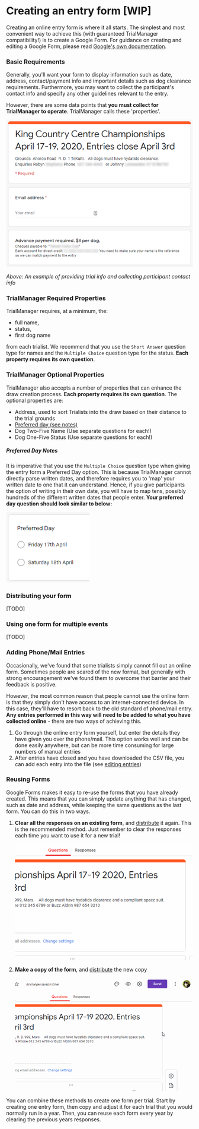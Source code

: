 # Creating an entry form [WIP]

Creating an online entry form is where it all starts. The simplest and most convenient way to achieve this (with guaranteed TrialManager compatibility!) is to create a Google Form. For guidance on creating and editing a Google Form, please read [Google's own documentation](https://support.google.com/docs/answer/6281888?hl=en&ref_topic=6063584).

### Basic Requirements

Generally, you'll want your form to display information such as date, address, contact/payment info and important details such as dog clearance requirements. Furthermore, you may want to collect the participant's contact info and specify any other guidelines relevant to the entry.

However, there are some data points that **you must collect for TrialManager to operate**. TrialManager calls these 'properties'.

![Displaying basic info](../img/google-forms/basic-info.png)

*Above: An example of providing trial info and collecting participant contact info*

### TrialManager Required Properties

TrialManager requires, at a minimum, the:

- full name,
- status,
- first dog name

from each trialist. We recommend that you use the `Short Answer` question type for names and the `Multiple Choice` question type for the status. **Each property requires its own question**.

### TrialManager Optional Properties

TrialManager also accepts a number of properties that can enhance the draw creation process. **Each property requires its own question**. The optional properties are:

- Address, used to sort Trialists into the draw based on their distance to the trial grounds
- [Preferred day (see notes)](#preferred-day-info)
- Dog Two-Five Name (Use separate questions for each!)
- Dog One-Five Status (Use separate questions for each!)

##### Preferred Day Notes

It is imperative that you use the `Multiple Choice` question type when giving the entry form a Preferred Day option. This is because TrialManager cannot directly parse written dates, and therefore requires you to 'map' your written date to one that it can understand. Hence, if you give participants the option of writing in their own date, you will have to map tens, possibly hundreds of the different written dates that people enter. **Your preferred day question should look similar to below:**

![Preferred day question exemplar](../img/google-forms/preferred-day-exemplar.png)

### Distributing your form

[TODO]

### Using one form for multiple events

[TODO]

### Adding Phone/Mail Entries

Occasionally, we've found that some trialists simply cannot fill out an online form. Sometimes people are scared of the new format, but generally with strong encouragement we've found them to overcome that barrier and their feedback is positive. 

However, the most common reason that people cannot use the online form is that they simply don't have access to an internet-connected device. In this case, they'll have to resort back to the old standard of phone/mail entry. **Any entries performed in this way will need to be added to what you have collected online** - there are two ways of achieving this.

1. Go through the online entry form yourself, but enter the details they have given you over the phone/mail. This option works well and can be done easily anywhere, but can be more time consuming for large numbers of manual entries
2. After entries have closed and you have downloaded the CSV file, you can add each entry into the file (see [editing entries](download-edit-entries.md#editing-the-entries-in-excelgoogle-sheets))

### Reusing Forms

Google Forms makes it easy to re-use the forms that you have already created. This means that you can simply update anything that has changed, such as date and address, while keeping the same questions as the last form. You can do this in two ways.

1. **Clear all the responses on an existing form**, and [distribute](#distributing-your-form) it again. This is the recommended method. Just remember to clear the responses each time you want to use it for a new trial!

    ![Clearing responses](../img/google-forms/clear-responses.gif)

2. **Make a copy of the form**, and [distribute](#distributing-your-form) the new copy

    ![Copying a form](../img/google-forms/cloning-form.gif)

You can combine these methods to create one form per trial. Start by creating one entry form, then copy and adjust it for each trial that you would normally run in a year. Then, you can reuse each form every year by clearing the previous years responses.